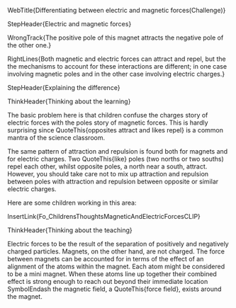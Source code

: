 WebTitle{Differentiating between electric and magnetic forces(Challenge)}

StepHeader{Electric and magnetic forces}

WrongTrack{The positive pole of this magnet attracts the negative pole of the other one.}

RightLines{Both magnetic and electric forces can attract and repel, but the the mechanisms to account for these interactions are different; in one case involving magnetic poles and in the other case involving electric charges.}

StepHeader{Explaining the difference}

ThinkHeader{Thinking about the learning}

The basic problem here is that children confuse the charges story of electric forces with the poles story of magnetic forces. This is hardly surprising since QuoteThis{opposites attract and likes repel} is a common mantra of the science classroom.

The same pattern of attraction and repulsion is found both for magnets and for electric charges. Two QuoteThis{like} poles (two norths or two souths) repel each other, whilst opposite poles, a north near a south, attract. However, you should take care not to mix up attraction and repulsion between poles with attraction and repulsion between opposite or similar electric charges.

Here are some children working in this area:

InsertLink{Fo_ChildrensThoughtsMagneticAndElectricForcesCLIP}

ThinkHeader{Thinking about the teaching}

Electric forces to be the result of the separation of positively and negatively charged particles. Magnets, on the other hand, are not charged. The force between magnets can be accounted for in terms of the effect of an alignment of the atoms within the magnet. Each atom might be considered to be a mini magnet. When these atoms line up together their combined effect is strong enough to reach out beyond their immediate location SymbolEndash the magnetic field, a QuoteThis{force field}, exists around the magnet.

